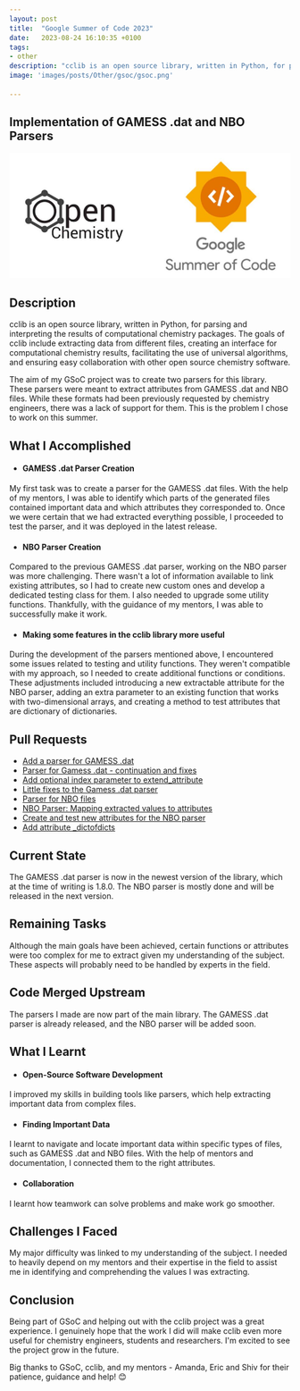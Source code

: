 ```yaml
---
layout: post
title:  "Google Summer of Code 2023"
date:   2023-08-24 16:10:35 +0100
tags:
- other
description: "cclib is an open source library, written in Python, for parsing and interpreting the results of computational chemistry packages. The goals of cclib include extracting data from different files, creating an interface for computational chemistry results, etc."
image: 'images/posts/Other/gsoc/gsoc.png'

---
```



## Implementation of GAMESS .dat and NBO Parsers 

<center>
<img src="/images/posts/Other/gsoc/cc.jpg">
</center>

## Description
cclib is an open source library, written in Python, for parsing and interpreting the results of computational chemistry packages. The goals of cclib include extracting data from different files, creating an interface for computational chemistry results, facilitating the use of universal algorithms, and ensuring easy collaboration with other open source chemistry software. 

The aim of my GSoC project was to create two parsers for this library. These parsers were meant to extract attributes from GAMESS .dat and NBO files. While these formats had been previously requested by chemistry engineers, there was a lack of support for them. This is the problem I chose to work on this summer.

## What I Accomplished

- #### GAMESS .dat Parser Creation
My first task was to create a parser for the GAMESS .dat files. With the help of my mentors, I was able to identify which parts of the generated files contained important data and which attributes they corresponded to. Once we were certain that we had extracted everything possible, I proceeded to test the parser, and it was deployed in the latest release.

- #### NBO Parser Creation
Compared to the previous GAMESS .dat parser, working on the NBO parser was more challenging. There wasn't a lot of information available to link existing attributes, so I had to create new custom ones and develop a dedicated testing class for them. I also needed to upgrade some utility functions. Thankfully, with the guidance of my mentors, I was able to successfully make it work.

- #### Making some features in the cclib library more useful
During the development of the parsers mentioned above, I encountered some issues related to testing and utility functions. They weren't compatible with my approach, so I needed to create additional functions or conditions. These adjustments included introducing a new extractable attribute for the NBO parser, adding an extra parameter to an existing function that works with two-dimensional arrays, and creating a method to test attributes that are dictionary of dictionaries.

## Pull Requests
-	[Add a parser for GAMESS .dat](https://github.com/cclib/cclib/pull/1208)
-	[Parser for Gamess .dat - continuation and fixes](https://github.com/cclib/cclib/pull/1214)
-	[Add optional index parameter to extend_attribute](https://github.com/cclib/cclib/pull/1228)
-	[Little fixes to the Gamess .dat parser](https://github.com/cclib/cclib/pull/1229)
-	[Parser for NBO files](https://github.com/cclib/cclib/pull/1233)
-	[NBO Parser: Mapping extracted values to attributes](https://github.com/cclib/cclib/pull/1244)
-	[Create and test new attributes for the NBO parser](https://github.com/cclib/cclib/pull/1251)
-	[Add attribute _dictofdicts](https://github.com/cclib/cclib/pull/1258)


## Current State
The GAMESS .dat parser is now in the newest version of the library, which at the time of writing is 1.8.0. The NBO parser is mostly done and will be released in the next version.

## Remaining Tasks
Although the main goals have been achieved, certain functions or attributes were too complex for me to extract given my understanding of the subject. These aspects will probably need to be handled by experts in the field.

## Code Merged Upstream
The parsers I made are now part of the main library. The GAMESS .dat parser is already released, and the NBO parser will be added soon.

## What I Learnt

- #### Open-Source Software Development
I improved my skills in building tools like parsers, which help extracting important data from complex files.
- #### Finding Important Data
I learnt to navigate and locate important data within specific types of files, such as GAMESS .dat and NBO files. With the help of mentors and documentation, I connected them to the right attributes.
- #### Collaboration
I learnt how teamwork can solve problems and make work go smoother.

## Challenges I Faced

My major difficulty was linked to my understanding of the subject. I needed to heavily depend on my mentors and their expertise in the field to assist me in identifying and comprehending the values I was extracting.

## Conclusion

Being part of GSoC and helping out with the cclib project was a great experience. I genuinely hope that the work I did will make cclib even more useful for chemistry engineers, students and researchers. I'm excited to see the project grow in the future.

Big thanks to GSoC, cclib, and my mentors - Amanda, Eric and Shiv for their patience, guidance and help! 😊